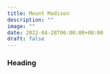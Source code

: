 ```yaml
---
title: Mount Madison 
description: ""
image: ""
date: 2022-04-28T06:00:00+00:00
draft: false
---
```

### Heading 

